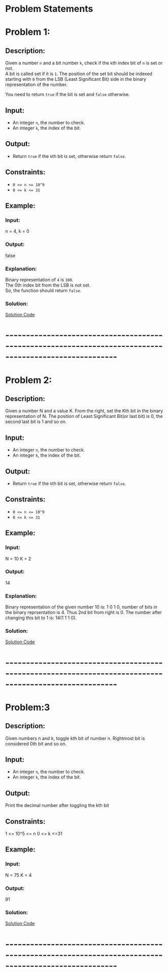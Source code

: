 # Problem Statements

# Problem 1:
## Description:
Given a number `n` and a bit number `k`, check if the `k`th index bit of `n` is set or not.  
A bit is called set if it is `1`. The position of the set bit should be indexed starting with `0` from the LSB (Least Significant Bit) side in the binary representation of the number.

You need to return `true` if the bit is set and `false` otherwise.

## Input:
- An integer `n`, the number to check.
- An integer `k`, the index of the bit.

## Output:
- Return `true` if the `k`th bit is set, otherwise return `false`.

## Constraints:
- `0 <= n <= 10^9`
- `0 <= k <= 31`

## Example:

### Input:
n = 4, k = 0

### Output:
false

### Explanation:
Binary representation of `4` is `100`.  
The 0th index bit from the LSB is not set.  
So, the function should return `false`.

### Solution:
[Solution Code](./CheckBit.java)
# -------------------------------------------------------------------------------------------------------

# Problem 2:
## Description:
Given a number N and a value K. From the right, set the Kth bit in the binary representation of N. The position of Least Significant Bit(or last bit) is 0, the second last bit is 1 and so on. 



## Input:
- An integer `n`, the number to check.
- An integer `k`, the index of the bit.

## Output:
- Return `true` if the `k`th bit is set, otherwise return `false`.

## Constraints:
- `0 <= n <= 10^9`
- `0 <= k <= 31`

## Example:

### Input:
N = 10 
K = 2

### Output:
14

### Explanation:
Binary representation of the given number
10 is: 1 0 1 0, number of bits in the 
binary reprsentation is 4. Thus 2nd bit
from right is 0. The number after changing
this bit to 1 is: 14(1 1 1 0).

### Solution:
[Solution Code](./SetBit.java)
# -------------------------------------------------------------------------------------------------------
# Problem:3
## Description:
Given numbers n and k, toggle kth bit of number n. Rightmost bit is considered 0th bit and so on.

## Input:
- An integer `n`, the number to check.
- An integer `k`, the index of the bit.

## Output:
Print the decimal number after toggling the kth bit

## Constraints:
1 <= 10^5 <= n
0 <= k <=31

## Example:

### Input:
N = 75
K = 4

### Output:
91
### Solution:
[Solution Code](./ToggleBit.java)
# -------------------------------------------------------------------------------------------------------




